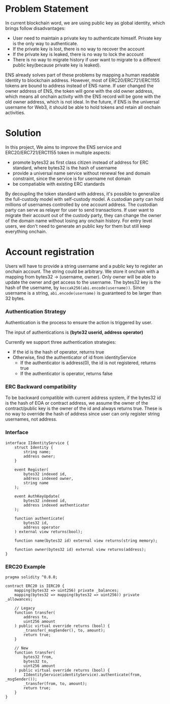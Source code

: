 # Problem Statement

In current blockchain word, we are using public key as global identity, which brings follow disadvantages:

 - User need to maintain a private key to authenticate himself. Private key is the only way to authenticate.
 - If the private key is lost, there is no way to recover the account
 - If the private key is leaked, there is no way to lock the account
 - There is no way to migrate history if user want to migrate to a different public key(because private key is leaked).

ENS already solves part of these problems by mapping a human readable identity to blockchain address. However, most of ERC20/ERC721/ERC1155 tokens are bound to address instead of ENS name. If user changed the owner address of ENS, the token will gone with the old owner address, which means all onchain activity with the ENS record will be gone with the old owner address, which is not ideal. In the future, if ENS is the universal username for Web3, it should be able to hold tokens and retain all onchain activities.

# Solution
In this project, We aims to improve the ENS service and ERC20/ERC721/ERC1155 token in multiple aspects:

 - promote bytes32 as first class citizen instead of address for ERC standard, where bytes32 is the hash of username
 - provide a universal name service without renewal fee and domain constraint, since the service is for username not domain
 - be compatiable with existing ERC standards

By decoupling the token standard with address, it's possible to generalize the full-custody model with self-custody model. A custodian party can hold millions of usernames controlled by one account address. The custodian party can serve as relayer for user to send transactions. If user want to migrate their account out of the custody party, they can change the owner of the domain name without losing any onchain history. For entry level users, we don't need to generate an public key for them but still keep everything onchain.

# Account registration

Users will have to provide a string username and a public key to register an onchain account. The string could be arbitrary. We store it onchain with a mapping from bytes32 -> (username, owner). Only owner will be able to update the owner and get access to the username. The bytes32 key is the hash of the username, by `keccak256(abi.encode(username))`. Since username is a string, `abi.encode(username)` is guaranteed to be larger than 32 bytes.

### Authentication Strategy
Authentication is the process to ensure the action is triggered by user.

The input of authentications is __(byte32 userid, address operator)__

Currently we support three authentication strategies:

- If the id is the hash of operator, returns true
- Otherwise, find the authenticator of id from identityService
  - If the authenticator is address(0), the id is not registered, returns true
  - If the authenticator is operator, returns false

### ERC Backward compatibility

To be backward compatible with current address system, if the bytes32 id is the hash of EOA or contract address, we assume the owner of the contract/public key is the owner of the id and always returns true. These is no way to override the hash of address since user can only register string usernames, not address.

### Interface

```
interface IIdentityService {
    struct Identity {
        string name;
        address owner;
    }

    event Register(
        bytes32 indexed id,
        address indexed owner,
        string name
    );

    event AuthKeyUpdate(
        bytes32 indexed id,
        address indexed authenticator
    );

    function authenticate(
        bytes32 id,
        address operator
    ) external view returns(bool);

    function name(bytes32 id) external view returns(string memory);

    function owner(bytes32 id) external view returns(address);
}
```

### ERC20 Example

```
pragma solidity ^0.8.0;

contract ERC20 is IERC20 {
    mapping(bytes32 => uint256) private _balances;
    mapping(bytes32 => mapping(bytes32 => uint256)) private _allowances;

    // Legacy
    function transfer(
        address to,
        uint256 amount
    ) public virtual override returns (bool) {
        _transfer(_msgSender(), to, amount);
        return true;
    }

    // New
    function transfer(
        bytes32 from,
        bytes32 to,
        uint256 amount
    ) public virtual override returns (bool) {
        IIdentityService(identityService).authenticate(from, _msgSender());
        _transfer(from, to, amount);
        return true;
    }
}
```
